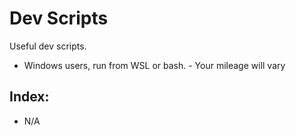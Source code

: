 # Dev Scripts

Useful dev scripts.

* Windows users, run from WSL or bash. - Your mileage will vary

## Index:
- N/A